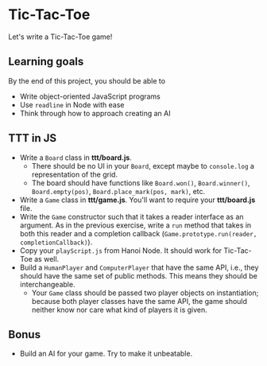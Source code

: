 # Tic-Tac-Toe

Let's write a Tic-Tac-Toe game!

## Learning goals

By the end of this project, you should be able to

* Write object-oriented JavaScript programs
* Use `readline` in Node with ease
* Think through how to approach creating an AI

## TTT in JS

* Write a `Board` class in __ttt/board.js__.
  * There should be no UI in your `Board`, except maybe to
    `console.log` a representation of the grid.
  * The board should have functions like `Board.won()`, `Board.winner()`,
    `Board.empty(pos)`, `Board.place_mark(pos, mark)`, etc.
* Write a `Game` class in __ttt/game.js__. You'll want to require your
  __ttt/board.js__ file.
* Write the `Game` constructor such that it takes a reader interface as an
  argument. As in the previous exercise, write a `run` method that takes in both
  this reader and a completion callback (`Game.prototype.run(reader,
  completionCallback)`).
* Copy your `playScript.js` from Hanoi Node. It should work for
  Tic-Tac-Toe as well.
* Build a `HumanPlayer` and `ComputerPlayer` that have the same API, i.e., they
  should have the same set of public methods. This means they should be
  interchangeable.
  * Your `Game` class should be passed two player objects on instantiation;
    because both player classes have the same API, the game should neither know
    nor care what kind of players it is given.

## Bonus

* Build an AI for your game. Try to make it unbeatable.
